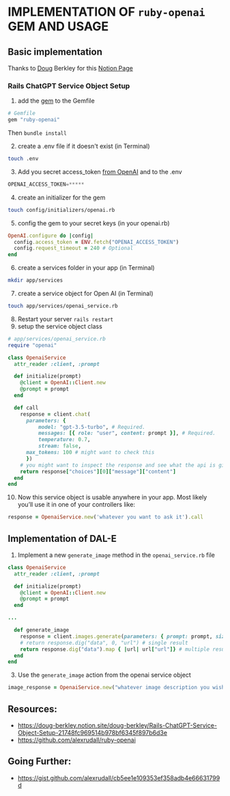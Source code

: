 # IMPLEMENTATION OF ```ruby-openai``` GEM AND USAGE

## Basic implementation
Thanks to [Doug](https://github.com/dmbf29) Berkley for this [Notion Page](https://doug-berkley.notion.site/doug-berkley/Rails-ChatGPT-Service-Object-Setup-21748fc969514b978bf6345f897b6d3e)

### Rails ChatGPT Service Object Setup

1. add the [gem](https://github.com/alexrudall/ruby-openai) to the Gemfile

```ruby
# Gemfile
gem "ruby-openai"
```

Then `bundle install`

2. create a .env file if it doesn't exist (in Terminal)

```bash
touch .env
```

3. Add you secret access_token [from OpenAI](https://platform.openai.com/account/api-keys) and to the .env

```jsx
OPENAI_ACCESS_TOKEN=*****
```

4. create an initializer for the gem

```bash
touch config/initializers/openai.rb
```

5. config the gem to your secret keys (in your openai.rb)

```ruby
OpenAI.configure do |config|
  config.access_token = ENV.fetch("OPENAI_ACCESS_TOKEN")
  config.request_timeout = 240 # Optional
end
```

6. create a services folder in your app (in Terminal)

```bash
mkdir app/services
```

7. create a service object for Open AI (in Terminal)

```bash
touch app/services/openai_service.rb
```

8. Restart your server `rails restart`
9. setup the service object class

```ruby
# app/services/openai_service.rb
require "openai"

class OpenaiService
  attr_reader :client, :prompt 

  def initialize(prompt)
    @client = OpenAI::Client.new
    @prompt = prompt
  end

  def call
    response = client.chat(
      parameters: {
          model: "gpt-3.5-turbo", # Required.
          messages: [{ role: "user", content: prompt }], # Required.
          temperature: 0.7,
          stream: false,
	  max_tokens: 100 # might want to check this
      })
    # you might want to inspect the response and see what the api is giving you
    return response["choices"][0]["message"]["content"]
  end
end
```

10. Now this service object is usable anywhere in your app. Most likely you’ll use it in one of your controllers like:
```ruby
response = OpenaiService.new('whatever you want to ask it').call
```
## Implementation of DAL-E

1. Implement a new ```generate_image``` method in the ```openai_service.rb``` file
```ruby
class OpenaiService
  attr_reader :client, :prompt 

  def initialize(prompt)
    @client = OpenAI::Client.new
    @prompt = prompt
  end

...

  def generate_image
    response = client.images.generate(parameters: { prompt: prompt, size: "256x256", n: 4 }) # multiple images with the "n: 4" option
    # return response.dig("data", 0, "url") # single result
    return response.dig("data").map { |url| url["url"]} # multiple results
  end
end
```
3. Use the ```generate_image``` action from the openai service object
```ruby
image_response = OpenaiService.new("whatever image description you wish").generate_image
```

## Resources:
- https://doug-berkley.notion.site/doug-berkley/Rails-ChatGPT-Service-Object-Setup-21748fc969514b978bf6345f897b6d3e
- https://github.com/alexrudall/ruby-openai

## Going Further:
- https://gist.github.com/alexrudall/cb5ee1e109353ef358adb4e66631799d
